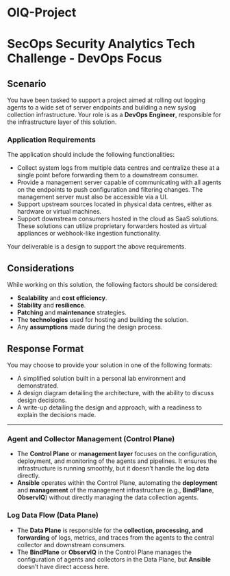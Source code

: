 # OIQ-Project

# SecOps Security Analytics Tech Challenge - DevOps Focus

## Scenario

You have been tasked to support a project aimed at rolling out logging agents to a wide set of server endpoints and building a new syslog collection infrastructure. Your role is as a **DevOps Engineer**, responsible for the infrastructure layer of this solution.

### Application Requirements

The application should include the following functionalities:

- Collect system logs from multiple data centres and centralize these at a single point before forwarding them to a downstream consumer.
- Provide a management server capable of communicating with all agents on the endpoints to push configuration and filtering changes. The management server must also be accessible via a UI.
- Support upstream sources located in physical data centres, either as hardware or virtual machines.
- Support downstream consumers hosted in the cloud as SaaS solutions. These solutions can utilize proprietary forwarders hosted as virtual appliances or webhook-like ingestion functionality.

Your deliverable is a design to support the above requirements.

## Considerations

While working on this solution, the following factors should be considered:

- **Scalability** and **cost efficiency**.
- **Stability** and **resilience**.
- **Patching** and **maintenance** strategies.
- The **technologies** used for hosting and building the solution.
- Any **assumptions** made during the design process.

## Response Format

You may choose to provide your solution in one of the following formats:

- A simplified solution built in a personal lab environment and demonstrated.
- A design diagram detailing the architecture, with the ability to discuss design decisions.
- A write-up detailing the design and approach, with a readiness to explain the decisions made.

---

### **Agent and Collector Management (Control Plane)**
- The **Control Plane** or **management layer** focuses on the configuration, deployment, and monitoring of the agents and pipelines. It ensures the infrastructure is running smoothly, but it doesn't handle the log data directly.
- **Ansible** operates within the Control Plane, automating the **deployment** and **management** of the management infrastructure (e.g., **BindPlane**, **ObservIQ**) without directly managing the data collection agents.
  
### **Log Data Flow (Data Plane)**
- The **Data Plane** is responsible for the **collection, processing, and forwarding** of logs, metrics, and traces from the agents to the central collector and downstream consumers.
- The **BindPlane** or **ObservIQ** in the Control Plane manages the configuration of agents and collectors in the Data Plane, but **Ansible** doesn’t have direct access here.
